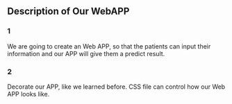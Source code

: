 ## Description of Our WebAPP

### 1 

We are going to create an Web APP, so that the patients can input their information and our APP will give them a predict result.

### 2

Decorate our APP, like we learned before. CSS file can control how our Web APP looks like.
